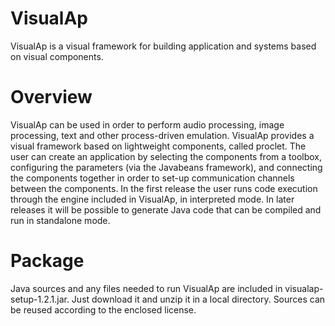 # VisualAp
VisualAp is a visual framework for building application and systems based on visual components.
# Overview
VisualAp can be used in order to perform audio processing, image processing, text and other process-driven emulation. VisualAp provides a visual framework based on lightweight components, called proclet.
The user can create an application by selecting the components from a toolbox, configuring the parameters (via the Javabeans framework), and connecting the components together in order to set-up communication channels between the components.
In the first release the user runs code execution through the engine included in VisualAp, in interpreted mode. In later releases it will be possible to generate Java code that can be compiled and run in standalone mode.
# Package
Java sources and any files needed to run VisualAp are included in visualap-setup-1.2.1.jar. Just download it and unzip it in a local directory. Sources can be reused according to the enclosed license.

